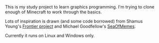 This is my study project to learn graphics programming. I'm trying to clone
enough of Minecraft to work through the basics.

Lots of inspiration is drawn (and some code borrowed) from Shamus Young's [Frontier
project](http://www.shamusyoung.com/twentysidedtale/?p=11874) and Michael
Goodfellow's [SeaOfMemes](http://www.sea-of-memes.com). 

Currently it runs on Linux and Windows only.
